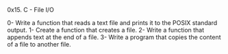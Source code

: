 0x15. C - File I/O

0- Write a function that reads a text file and prints it to the POSIX standard output.
1- Create a function that creates a file.
2- Write a function that appends text at the end of a file.
3- Write a program that copies the content of a file to another file.

